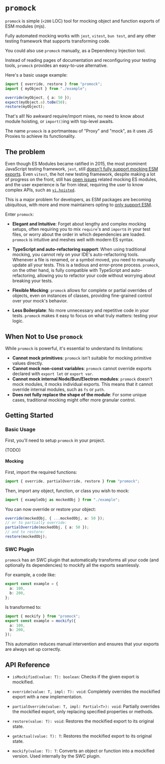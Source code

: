 # `promock`

`promock` is simple (`<200` LOC) tool for mocking object and function exports of ESM modules (mjs).

Fully automated mocking works with `jest`, `vitest`, `bun test`, and any other testing framework that supports transforming code.

You could also use `promock` manually, as a Dependency Injection tool.

Instead of reading pages of documentation and reconfiguring your testing tools, `promock` provides an easy-to-use alternative.

Here's a basic usage example:

```typescript
import { override, restore } from "promock";
import { myObject } from "./example";

override(myObject, { a: 50 });
expect(myObject.a).toBe(50);
restore(myObject);
```

That's all! No awkward require/import mixes, no need to know about module hoisting, or `import()`ing with top-level awaits.

The name `promock` is a portmanteau of "Proxy" and "mock", as it uses JS Proxies to achieve its functionality.

## The problem

Even though ES Modules became ratified in 2015, the most prominent JavaScript testing framework, `jest`, still [doesn't fully support mocking ESM exports](https://github.com/jestjs/jest/issues/9430). Even `vitest`, the hot new testing framework, despite making a lot of progress on the front, still has [open issues](https://github.com/vitest-dev/vitest/issues/3046) related mocking ES modules, and the user experience is far from ideal, requiring the user to know complex APIs, such as [`vi.hoisted`](https://vitest.dev/api/vi.html#vi-hoisted).

This is a major problem for developers, as ESM packages are becoming ubiquitous, with more and more maintainers opting to [only support ESM](https://gist.github.com/sindresorhus/a39789f98801d908bbc7ff3ecc99d99c).

Enter `promock`:

- **Elegant and Intuitive**: Forget about lengthy and complex mocking setups, often requiring you to mix `require`'s and `import`s in your test files, or worry about the order in which dependencies are loaded. `promock` is intuitive and meshes well with modern ES syntax.

- **TypeScript and auto-refactoring support**: When using traditional mocking, you cannot rely on your IDE's auto-refactoring tools. Whenever a file is renamed, or a symbol moved, you need to manually update all your tests. This is a tedious and error-prone process.
  `promock`, on the other hand, is fully compatible with TypeScript and auto-refactoring, allowing you to refactor your code without worrying about breaking your tests.

- **Flexible Mocking**: `promock` allows for complete or partial overrides of objects, even on instances of classes, providing fine-grained control over your mock's behavior.

- **Less Boilerplate**: No more unnecessary and repetitive code in your tests. `promock` makes it easy to focus on what truly matters: testing your logic.

## When Not to Use `promock`

While `promock` is powerful, it's essential to understand its limitations:

- **Cannot mock primitives**: `promock` isn't suitable for mocking primitive values directly.
- **Cannot mock non-const variables**: `promock` cannot override exports declared with `export let` or `export var`.
- **Cannot mock internal Node/Bun/Electron modules**: `promock` doesn't mock modules, it mocks individual exports. This means that it cannot override internal modules, such as `fs` or `path`.
- **Does not fully replace the shape of the module**: For some unique cases, traditional mocking might offer more granular control.

## Getting Started

### Basic Usage

First, you'll need to setup `promock` in your project.

(TODO)

#### Mocking

First, import the required functions:

```typescript
import { override, partialOverride, restore } from "promock";
```

Then, import any object, function, or class you wish to mock:

```typescript
import { exampleObj as mockedObj } from "./example";
```

You can now override or restore your object:

```typescript
override(mockedObj, { ...mockedObj, a: 50 });
// or to partially override:
partialOverride(mockedObj, { a: 50 });
// and to restore:
restore(mockedObj);
```

### SWC Plugin

`promock` has an SWC plugin that automatically transforms all your code (and optionally its dependencies) to mockify all the exports seamlessly.

For example, a code like:

```typescript
export const example = {
  a: 100,
  b: 200,
};
```

Is transformed to:

```typescript
import { mockify } from "promock";
export const example = mockify({
  a: 100,
  b: 200,
});
```

This automation reduces manual intervention and ensures that your exports are always set up correctly.

## API Reference

- `isMockified(value: T): boolean`: Checks if the given export is mockified.

- `override(value: T, impl: T): void`: Completely overrides the mockified export with a new implementation.

- `partialOverride(value: T, impl: Partial<T>): void`: Partially overrides the mockified export, only replacing specified properties or methods.

- `restore(value: T): void`: Restores the mockified export to its original state.

- `getActual(value: T): T`: Restores the mockified export to its original state.

- `mockify(value: T): T`: Converts an object or function into a mockified version. Used internally by the SWC plugin.
